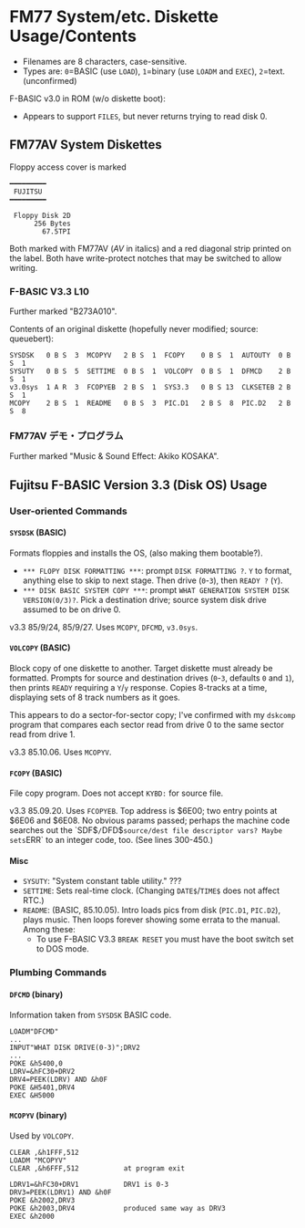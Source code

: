 FM77 System/etc. Diskette Usage/Contents
==================================

- Filenames are 8 characters, case-sensitive.
- Types are: `0`=BASIC (use `LOAD`), `1`=binary (use `LOADM` and `EXEC`),
  `2`=text. (unconfirmed)

F-BASIC v3.0 in ROM (w/o diskette boot):
- Appears to support `FILES`, but never returns trying to read disk 0.


FM77AV System Diskettes
-----------------------

Floppy access cover is marked

    ━━━━━━━━━
     FUJITSU
    ━━━━━━━━━

     Floppy Disk 2D
          256 Bytes
            67.5TPI

Both marked with FM77AV (_AV_ in italics) and a red diagonal strip printed
on the label. Both have write-protect notches that may be switched to allow
writing.

### F-BASIC V3.3 L10

Further marked "B273A010".

Contents of an original diskette (hopefully never modified; source: queuebert):

    SYSDSK   0 B S  3  MCOPYV   2 B S  1  FCOPY    0 B S  1  AUTOUTY  0 B S  1
    SYSUTY   0 B S  5  SETTIME  0 B S  1  VOLCOPY  0 B S  1  DFMCD    2 B S  1
    v3.0sys  1 A R  3  FCOPYEB  2 B S  1  SYS3.3   0 B S 13  CLKSETEB 2 B S  1
    MCOPY    2 B S  1  README   0 B S  3  PIC.D1   2 B S  8  PIC.D2   2 B S  8

### FM77AV デモ・プログラム

Further marked "Music & Sound Effect: Akiko KOSAKA".


Fujitsu F-BASIC Version 3.3 (Disk OS) Usage
-------------------------------------------

### User-oriented Commands

#### `SYSDSK` (BASIC)

Formats floppies and installs the OS, (also making them bootable?).
- `*** FLOPY DISK FORMATTING ***`: prompt `DISK FORMATTING ?`. `Y` to
  format, anything else to skip to next stage. Then drive (`0`-`3`), then
  `READY ?` (`Y`).
- `*** DISK BASIC SYSTEM COPY ***`: prompt `WHAT GENERATION SYSTEM DISK
  VERSION(0/3)?`. Pick a destination drive; source system disk drive
  assumed to be on drive 0.

v3.3 85/9/24, 85/9/27. Uses `MCOPY`, `DFCMD`, `v3.0sys`.

#### `VOLCOPY` (BASIC)

Block copy of one diskette to another. Target diskette must already be
formatted. Prompts for source and destination drives (`0`-`3`, defaults `0`
and `1`), then prints `READY` requiring a `Y`/`y` response. Copies 8-tracks
at a time, displaying sets of 8 track numbers as it goes.

This appears to do a sector-for-sector copy; I've confirmed with my
`dskcomp` program that compares each sector read from drive 0 to the same
sector read from drive 1.

v3.3 85.10.06. Uses `MCOPYV`.

#### `FCOPY` (BASIC)

File copy program. Does not accept `KYBD:` for source file.

v3.3 85.09.20. Uses `FCOPYEB`. Top address is $6E00; two entry points at
$6E06 and $6E08. No obvious params passed; perhaps the machine code
searches out the `SDF$`/`DFD$` source/dest file descriptor vars? Maybe
sets `ERR` to an integer code, too. (See lines 300-450.)

#### Misc

- `SYSUTY`: "System constant table utility." ???
- `SETTIME`: Sets real-time clock. (Changing `DATE$`/`TIME$` does not
  affect RTC.)
- `README`: (BASIC, 85.10.05). Intro loads pics from disk (`PIC.D1`,
  `PIC.D2`), plays music. Then loops forever showing some errata to the
  manual. Among these:
  - To use F-BASIC V3.3 `BREAK RESET` you must have the boot switch set to
    DOS mode.


### Plumbing Commands

#### `DFCMD` (binary)

Information taken from `SYSDSK` BASIC code.

    LOADM"DFCMD"
    ...
    INPUT"WHAT DISK DRIVE(0-3)";DRV2
    ...
    POKE &h5400,0
    LDRV=&hFC30+DRV2
    DRV4=PEEK(LDRV) AND &h0F
    POKE &H5401,DRV4
    EXEC &H5000

#### `MCOPYV` (binary)

Used by `VOLCOPY`.

    CLEAR ,&h1FFF,512
    LOADM "MCOPYV"
    CLEAR ,&h6FFF,512           at program exit

    LDRV1=&hFC30+DRV1           DRV1 is 0-3
    DRV3=PEEK(LDRV1) AND &h0F
    POKE &h2002,DRV3
    POKE &h2003,DRV4            produced same way as DRV3
    EXEC &h2000
